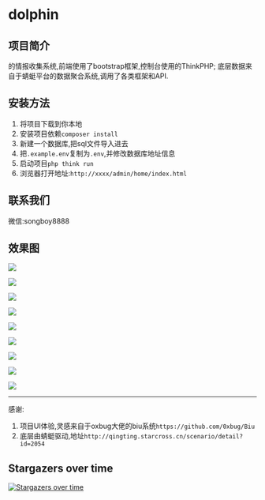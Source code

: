 # dolphin

## 项目简介
的情报收集系统,前端使用了bootstrap框架,控制台使用的ThinkPHP;
底层数据来自于蜻蜓平台的数据聚合系统,调用了各类框架和API. 


## 安装方法
1. 将项目下载到你本地
2. 安装项目依赖`composer install`
3. 新建一个数据库,把sql文件导入进去 
4. 把`.example.env`复制为`.env`,并修改数据库地址信息 
5. 启动项目`php think run` 
6. 浏览器打开地址:`http://xxxx/admin/home/index.html`

## 联系我们

微信:songboy8888

## 效果图

![](http://oss.songboy.site/blog/20230307120424.png)

![](http://oss.songboy.site/blog/20230307120714.png)

![](http://oss.songboy.site/blog/20230307120735.png)

![](http://oss.songboy.site/blog/20230307121407.png)

![](http://oss.songboy.site/blog/20230307120802.png)

![](http://oss.songboy.site/blog/20230307120821.png)

![](http://oss.songboy.site/blog/20230307120831.png)

![](http://oss.songboy.site/blog/20230307120841.png)

![](http://oss.songboy.site/blog/20230307121110.png)


----

感谢:
1. 项目UI体验,灵感来自于oxbug大佬的biu系统`https://github.com/0xbug/Biu`
2. 底层由蜻蜓驱动,地址`http://qingting.starcross.cn/scenario/detail?id=2054`

## Stargazers over time

[![Stargazers over time](https://starchart.cc/StarCrossPortal/dolphin.svg)](https://starchart.cc/StarCrossPortal/dolphin)
